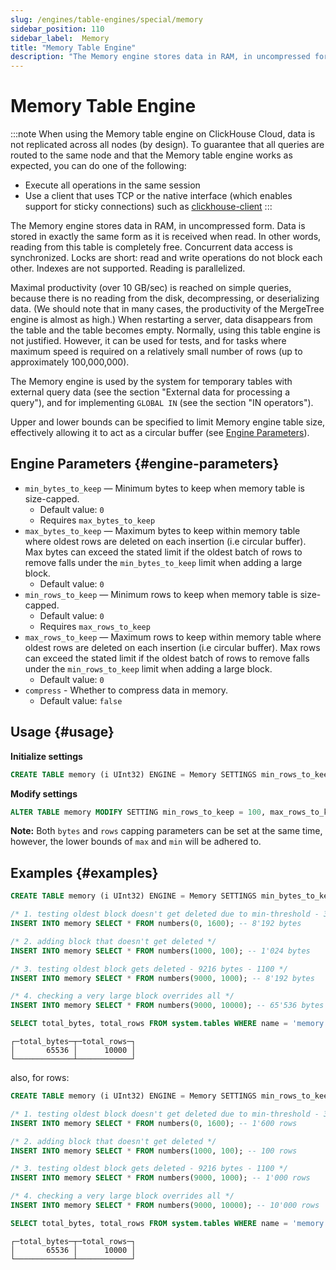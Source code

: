 ```yaml
---
slug: /engines/table-engines/special/memory
sidebar_position: 110
sidebar_label:  Memory
title: "Memory Table Engine"
description: "The Memory engine stores data in RAM, in uncompressed form. Data is stored in exactly the same form as it is received when read. In other words, reading from this table is completely free."
---
```


# Memory Table Engine

:::note
When using the Memory table engine on ClickHouse Cloud, data is not replicated across all nodes (by design). To guarantee that all queries are routed to the same node and that the Memory table engine works as expected, you can do one of the following:
- Execute all operations in the same session
- Use a client that uses TCP or the native interface (which enables support for sticky connections) such as [clickhouse-client](/interfaces/cli)
:::

The Memory engine stores data in RAM, in uncompressed form. Data is stored in exactly the same form as it is received when read. In other words, reading from this table is completely free.
Concurrent data access is synchronized. Locks are short: read and write operations do not block each other.
Indexes are not supported. Reading is parallelized.

Maximal productivity (over 10 GB/sec) is reached on simple queries, because there is no reading from the disk, decompressing, or deserializing data. (We should note that in many cases, the productivity of the MergeTree engine is almost as high.)
When restarting a server, data disappears from the table and the table becomes empty.
Normally, using this table engine is not justified. However, it can be used for tests, and for tasks where maximum speed is required on a relatively small number of rows (up to approximately 100,000,000).

The Memory engine is used by the system for temporary tables with external query data (see the section "External data for processing a query"), and for implementing `GLOBAL IN` (see the section "IN operators").

Upper and lower bounds can be specified to limit Memory engine table size, effectively allowing it to act as a circular buffer (see [Engine Parameters](#engine-parameters)).

## Engine Parameters {#engine-parameters}

- `min_bytes_to_keep` — Minimum bytes to keep when memory table is size-capped.
  - Default value: `0`
  - Requires `max_bytes_to_keep`
- `max_bytes_to_keep` — Maximum bytes to keep within memory table where oldest rows are deleted on each insertion (i.e circular buffer). Max bytes can exceed the stated limit if the oldest batch of rows to remove falls under the `min_bytes_to_keep` limit when adding a large block.
  - Default value: `0`
- `min_rows_to_keep` — Minimum rows to keep when memory table is size-capped.
  - Default value: `0`
  - Requires `max_rows_to_keep`
- `max_rows_to_keep` — Maximum rows to keep within memory table where oldest rows are deleted on each insertion (i.e circular buffer). Max rows can exceed the stated limit if the oldest batch of rows to remove falls under the `min_rows_to_keep` limit when adding a large block.
  - Default value: `0`
- `compress` - Whether to compress data in memory.
  - Default value: `false`

## Usage {#usage}


**Initialize settings**
``` sql
CREATE TABLE memory (i UInt32) ENGINE = Memory SETTINGS min_rows_to_keep = 100, max_rows_to_keep = 1000;
```

**Modify settings**
```sql
ALTER TABLE memory MODIFY SETTING min_rows_to_keep = 100, max_rows_to_keep = 1000;
```

**Note:** Both `bytes` and `rows` capping parameters can be set at the same time, however, the lower bounds of `max` and `min` will be adhered to.

## Examples {#examples}
``` sql
CREATE TABLE memory (i UInt32) ENGINE = Memory SETTINGS min_bytes_to_keep = 4096, max_bytes_to_keep = 16384;

/* 1. testing oldest block doesn't get deleted due to min-threshold - 3000 rows */
INSERT INTO memory SELECT * FROM numbers(0, 1600); -- 8'192 bytes

/* 2. adding block that doesn't get deleted */
INSERT INTO memory SELECT * FROM numbers(1000, 100); -- 1'024 bytes

/* 3. testing oldest block gets deleted - 9216 bytes - 1100 */
INSERT INTO memory SELECT * FROM numbers(9000, 1000); -- 8'192 bytes

/* 4. checking a very large block overrides all */
INSERT INTO memory SELECT * FROM numbers(9000, 10000); -- 65'536 bytes

SELECT total_bytes, total_rows FROM system.tables WHERE name = 'memory' and database = currentDatabase();
```

``` text
┌─total_bytes─┬─total_rows─┐
│       65536 │      10000 │
└─────────────┴────────────┘
```

also, for rows:

``` sql
CREATE TABLE memory (i UInt32) ENGINE = Memory SETTINGS min_rows_to_keep = 4000, max_rows_to_keep = 10000;

/* 1. testing oldest block doesn't get deleted due to min-threshold - 3000 rows */
INSERT INTO memory SELECT * FROM numbers(0, 1600); -- 1'600 rows

/* 2. adding block that doesn't get deleted */
INSERT INTO memory SELECT * FROM numbers(1000, 100); -- 100 rows

/* 3. testing oldest block gets deleted - 9216 bytes - 1100 */
INSERT INTO memory SELECT * FROM numbers(9000, 1000); -- 1'000 rows

/* 4. checking a very large block overrides all */
INSERT INTO memory SELECT * FROM numbers(9000, 10000); -- 10'000 rows

SELECT total_bytes, total_rows FROM system.tables WHERE name = 'memory' and database = currentDatabase();
```

``` text
┌─total_bytes─┬─total_rows─┐
│       65536 │      10000 │
└─────────────┴────────────┘
```

